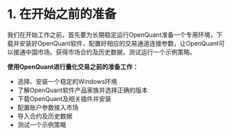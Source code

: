 # 1. 在开始之前的准备

我们在开始工作之前，首先要为长期稳定运行OpenQuant准备一个专用环境，下载并安装好OpenQuant软件，配置好相应的交易通道连接参数，让OpenQuant可以接通中国市场。获得市场合约及历史数据，测试运行一个示例策略。

**使用OpenQuant进行量化交易之前的准备工作：**

* 选择、安装一个稳定的Windows环境
* 了解OpenQuant软件产品家族并选择正确的版本
* 下载OpenQuant及相关插件并安装
* 配置账户参数接入市场
* 导入合约及历史数据
* 测试一个示例策略



